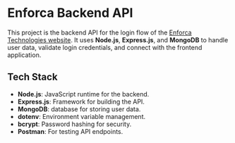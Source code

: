 # **Enforca Backend API**

This project is the backend API for the login flow of the [Enforca Technologies website](https://enforcatechnologies.vercel.app/). It uses **Node.js**, **Express.js**, and **MongoDB** to handle user data, validate login credentials, and connect with the frontend application.

## **Tech Stack**

- **Node.js**: JavaScript runtime for the backend.
- **Express.js**: Framework for building the API.
- **MongoDB**: database for storing user data.
- **dotenv**: Environment variable management.
- **bcrypt**: Password hashing for security.
- **Postman**: For testing API endpoints.
